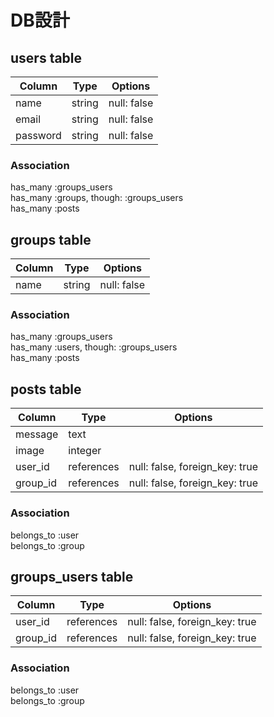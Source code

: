 # DB設計

## users table
|Column|Type|Options|
|------|----|-------|
|name|string|null: false|
|email|string|null: false|
|password|string|null: false|

### Association
has_many :groups_users<br>
has_many :groups, though: :groups_users<br>
has_many :posts

## groups table
|Column|Type|Options|
|------|----|-------|
|name|string|null: false|

### Association
has_many :groups_users<br>
has_many :users, though: :groups_users<br>
has_many :posts

## posts table
|Column|Type|Options|
|------|----|-------|
|message|text|
|image|integer|
|user_id|references|null: false, foreign_key: true|
|group_id|references|null: false, foreign_key: true|
### Association
belongs_to :user<br>
belongs_to :group

## groups_users table
|Column|Type|Options|
|------|----|-------|
|user_id|references|null: false, foreign_key: true|
|group_id|references|null: false, foreign_key: true|
### Association
belongs_to :user<br>
belongs_to :group